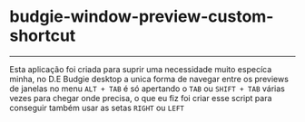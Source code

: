 # budgie-window-preview-custom-shortcut

____

Esta aplicação foi criada para suprir uma necessidade muito especíca minha, no D.E Budgie desktop a unica forma de navegar entre os previews de janelas no menu `ALT + TAB` é só apertando o `TAB` ou `SHIFT + TAB` várias vezes para chegar onde precisa, o que eu fiz foi criar esse script para conseguir também usar as setas `RIGHT` ou `LEFT`
